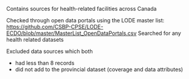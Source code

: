 Contains sources for health-related facilities across Canada

Checked through open data portals using the LODE master list: https://github.com/CSBP-CPSE/LODE-ECDO/blob/master/MasterList_OpenDataPortals.csv
Searched for any health related datasets  

Excluded data sources which both
- had less than 8 records
- did not add to the provincial dataset (coverage and data attributes)